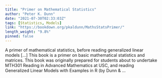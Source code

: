 ```yaml
---
title: "Primer on Mathematical Statistics"
author: "Peter K. Dunn"
date: "2021-07-30T02:33:03Z"
tags: [Statistics, Models]
link: "https://bookdown.org/pkaldunn/MathsStatsPrimer/"
length_weight: "9.8%"
pinned: false
---
```


A primer of mathematical statistics, before reading generalized linear models [...] This book is a primer on basic mathematical statistics and matrices. This book was originally prepared for students about to undertake
MTH301 Reading in Advanced Mathematics at
USC,
and reading
Generalized Linear Models with Examples in R
(by Dunn & ...
